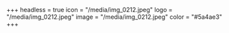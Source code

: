 +++
headless = true
icon = "/media/img_0212.jpeg"
logo = "/media/img_0212.jpeg"
image = "/media/img_0212.jpeg"
color = "#5a4ae3"
+++
